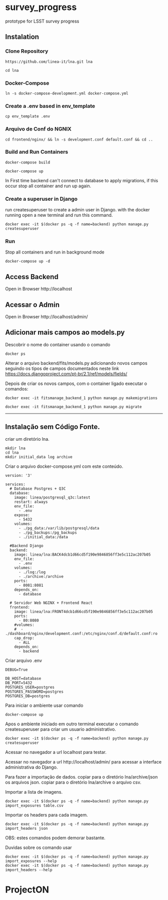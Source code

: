 # survey_progress
prototype for LSST survey progress


## Instalation
### Clone Repository
```
https://github.com/linea-it/lna.git lna
```

```
cd lna
```
### Docker-Compose
```
ln -s docker-compose-development.yml docker-compose.yml
```

### Create a .env based in env_template
```
cp env_template .env

```

### Arquivo de Conf do NGNIX
```
cd frontend/nginx/ && ln -s development.conf default.conf && cd ..
```


### Build and Run Containers 
```
docker-compose build
```
```
docker-compose up 
```
In First time backend can't connect to database to apply migrations, if this occur stop all container and run up again.

### Create a superuser in Django

run createsuperuser to create a admin user in Django.
with the docker running open a new terminal and run this command.
```
docker exec -it $(docker ps -q -f name=backend) python manage.py createsuperuser
```

### Run 
Stop all containers and run in background mode
```
docker-compose up -d
```

## Access Backend
Open in Browser
http://localhost

## Acessar o Admin
Open in Browser
http://localhost/admin/



## Adicionar mais campos ao models.py

Descobrir o nome do container usando o comando 

```
docker ps
```

Alterar o arquivo backend/fits/models.py adicionando novos campos 
seguindo os tipos de campos documentados neste link 
https://docs.djangoproject.com/pt-br/2.1/ref/models/fields/

Depois de criar os novos campos, com o container ligado executar o comandos:
```
docker exec -it fitsmanage_backend_1 python manage.py makemigrations
```

```
docker exec -it fitsmanage_backend_1 python manage.py migrate
```


-------------------------------------------------
## Instalação sem Código Fonte. 

criar um diretório lna.
```
mkdir lna
cd lna
mkdir initial_data log archive
```

Criar o arquivo docker-compose.yml com este conteúdo. 
```
version: '3'

services:
  # Database Postgres + Q3C
  database:
    image: linea/postgresql_q3c:latest
    restart: always
    env_file:
      - .env
    expose:
      - 5432
    volumes:
      - ./pg_data:/var/lib/postgresql/data
      - ./pg_backups:/pg_backups
      - ./initial_data:/data

  #Backend Django
  backend:
    image: linea/lna:BACK4dcb1d66cd5f190e9846856ff3e5c112ac207b05
    env_file:
      - .env
    volumes:
      - ./log:/log
      - ./archive:/archive
    ports:
      - 8081:8081
    depends_on:
      - database

  # Servidor Web NGINX + Frontend React
  frontend:
    image: linea/lna:FRONT4dcb1d66cd5f190e9846856ff3e5c112ac207b05
    ports:
      - 80:8080
    #volumes:
    #  - ./dashboard/nginx/development.conf:/etc/nginx/conf.d/default.conf:ro
    cap_drop:
      - ALL
    depends_on:
      - backend
```

Criar arquivo .env
```
DEBUG=True

DB_HOST=database
DB_PORT=5432
POSTGRES_USER=postgres
POSTGRES_PASSWORD=postgres
POSTGRES_DB=postgres
```

Para iniciar o ambiente usar comando 
```
docker-compose up
```
 Apos o ambiente iniciado em outro terminal executar o comando createsuperuser para criar um usuario administrativo. 
```
docker exec -it $(docker ps -q -f name=backend) python manage.py createsuperuser
```
Acessar no navegador a url localhost para testar. 

Acessar no navegador a url http://localhost/admin/ para acessar a interface administrativa do Django. 

Para fazer a importação de dados. 
copiar para o diretório lna/archive/json os arquivos json. 
copiar para o diretório lna/archive o arquivo csv. 

Importar a lista de imagens. 
```
docker exec -it $(docker ps -q -f name=backend) python manage.py import_exposures table.csv
```
Importar os headers para cada imagem. 
```
docker exec -it $(docker ps -q -f name=backend) python manage.py import_headers json
```
OBS: estes comandos podem demorar bastante. 

Duvidas sobre os comando usar 
```
docker exec -it $(docker ps -q -f name=backend) python manage.py import_exposures --help
docker exec -it $(docker ps -q -f name=backend) python manage.py import_headers --help
```
# ProjectON
